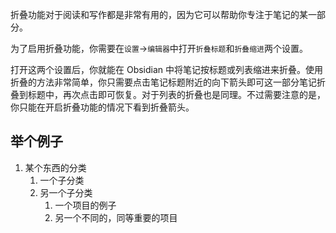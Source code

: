 折叠功能对于阅读和写作都是非常有用的，因为它可以帮助你专注于笔记的某一部分。

为了启用折叠功能，你需要在`设置`->`编辑器`中打开`折叠标题`和`折叠缩进`两个设置。

打开这两个设置后，你就能在 Obsidian 中将笔记按标题或列表缩进来折叠。使用折叠的方法非常简单，你只需要点击笔记标题附近的向下箭头即可这一部分笔记折叠到标题中，再次点击即可恢复。对于列表的折叠也是同理。不过需要注意的是，你只能在开启折叠功能的情况下看到折叠箭头。

## 举个例子

1. 某个东西的分类
	1. 一个子分类
	2. 另一个子分类
		1. 一个项目的例子
		2. 另一个不同的，同等重要的项目